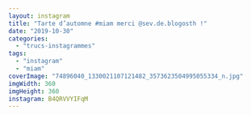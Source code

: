 ```yaml
---
layout: instagram
title: "Tarte d’automne #miam merci @sev.de.blogosth !"
date: "2019-10-30"
categories: 
  - "trucs-instagrammes"
tags: 
  - "instagram"
  - "miam"
coverImage: "74896040_1330021107121482_3573623504995055334_n.jpg"
imgWidth: 360
imgHeight: 360
instagram: B4QRVVYIFqM
---
```

